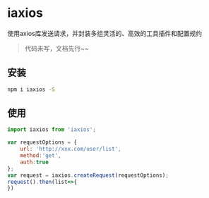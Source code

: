 # iaxios
使用axios库发送请求，并封装多组灵活的、高效的工具插件和配置规约

> 代码未写，文档先行~~

## 安装
```bash
npm i iaxios -S
```

## 使用
```javascript
import iaxios from 'iaxios';

var requestOptions = {
    url: 'http://xxx.com/user/list',
    method:'get',
    auth:true
};
var request = iaxios.createRequest(requestOptions);
request().then(list=>{
})
```